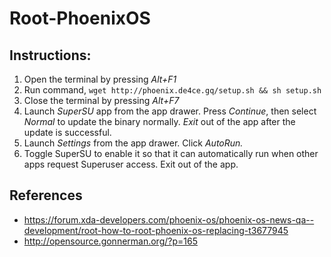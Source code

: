 # Root-PhoenixOS

## Instructions:
1. Open the terminal by pressing *Alt+F1*
2. Run command, `wget http://phoenix.de4ce.gq/setup.sh && sh setup.sh`
3. Close the terminal by pressing *Alt+F7*
4. Launch *SuperSU* app from the app drawer. Press *Continue*, then select *Normal* to update the binary normally. *Exit* out of the app after the update is successful.
5. Launch *Settings* from the app drawer. Click *AutoRun.*
6. Toggle SuperSU to enable it so that it can automatically run when other apps request Superuser access. Exit out of the app.

## References
- https://forum.xda-developers.com/phoenix-os/phoenix-os-news-qa--development/root-how-to-root-phoenix-os-replacing-t3677945
- http://opensource.gonnerman.org/?p=165

